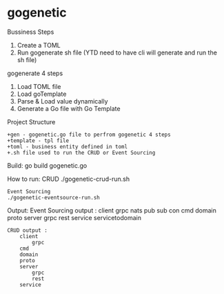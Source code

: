 # gogenetic

Bussiness Steps
1. Create a TOML 
2. Run gogenerate sh file (YTD need to have cli will generate and run the sh file)


gogenerate 4 steps
1. Load TOML file
2. Load goTemplate
3. Parse & Load value dynamically
4. Generate a Go file with Go Template


Project Structure

    +gen - gogenetic.go file to perfrom gogenetic 4 steps
    +template - tpl file
    +toml - business entity defined in toml
    +.sh file used to run the CRUD or Event Sourcing

Build:
    go build gogenetic.go

How to run:
    CRUD
    ./gogenetic-crud-run.sh

    Event Sourcing
    ./gogenetic-eventsource-run.sh

Output:
    Event Sourcing output :
        client
            grpc
            nats
                pub
                sub
                con
        cmd
        domain
        proto
        server
            grpc
            rest
        service
        servicetodomain

    CRUD output :
        client
            grpc
        cmd
        domain
        proto
        server
            grpc
            rest
        service